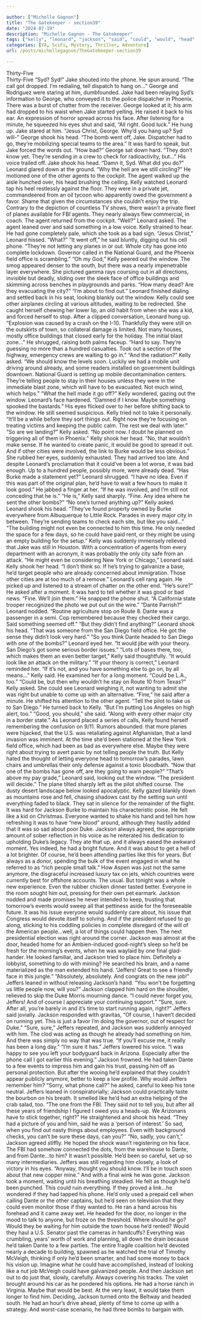 ```yaml
---

author: ["Michelle Gagnon"]
title: "The Gatekeeper - section39"
date: "2024-07-19"
description: "Michelle Gagnon - The Gatekeeper"
tags: ["kelly", "leonard", "jackson", "said", "could", "would", "head", "jeffers", "jake", "people", "right", "shook", "agent", "asked", "city", "even", "sure", "dante", "phone", "george", "back", "go", "hard", "still", "one"]
categories: [YA, SciFi, Mystery, Thriller, Adventure]
url: /posts/michellegagnon/TheGatekeeper-section39

---
```



Thirty-Five  
Thirty-Five
“Syd? Syd!” Jake shouted into the phone. He spun around. “The call got dropped. I’m redialing, tell dispatch to hang on…”
George and Rodriguez were staring at him, dumbfounded. Jake had been relaying Syd’s information to George, who conveyed it to the police dispatcher in Phoenix. There was a burst of chatter from the receiver. George looked at it; his arm had dropped to his waist when Jake started yelling. He raised it back to his ear. An expression of horror spread across his face. After listening for a minute, he squeezed his eyes shut and said, “All right. Good luck.”
He hung up. Jake stared at him. “Jesus Christ, George. Why’d you hang up? Syd will-”
George shook his head. “The bomb went off, Jake. Dispatcher had to go, they’re mobilizing special teams to the area.”
It was hard to speak, but Jake forced the words out. “How bad?”
George sat down hard. “They don’t know yet. They’re sending in a crew to check for radioactivity, but…”
His voice trailed off. Jake shook his head. “Damn it, Syd. What did you do?”
Leonard glared down at the ground. “Why the hell are we still circling?” He motioned one of the other agents to the cockpit. The agent walked up the aisle hunched over, his head brushing the ceiling.
Kelly watched Leonard tap his heel restlessly against the floor. They were in a private jet, commandeered from an oil tycoon who apparently owed the government a favor. Shame that given the circumstances she couldn’t enjoy the trip. Contrary to the depiction of countless TV shows, there wasn’t a private fleet of planes available for FBI agents. They nearly always flew commercial, in coach.
The agent returned from the cockpit.
“Well?” Leonard asked.
The agent leaned over and said something in a low voice. Kelly strained to hear. He had gone completely pale, which she took as a bad sign.
“Jesus Christ,” Leonard hissed.
“What?”
“It went off,” he said bluntly, digging out his cell phone. “They’re not letting any planes in or out. Whole city has gone into complete lockdown. Governor called in the National Guard, and the Phoenix field office is scrambling.”
“Oh my God,” Kelly peered out the window. The smog appeared denser to the south, but there was a nearly impenetrable layer everywhere. She pictured gamma rays coursing out in all directions, invisible but deadly, sliding over the sleek face of office buildings and skimming across benches in playgrounds and parks. “How many dead? Are they evacuating the city?”
“I’m about to find out.” Leonard finished dialing and settled back in his seat, looking blankly out the window. Kelly could see other airplanes circling at various altitudes, waiting to be redirected. She caught herself chewing her lower lip, an old habit from when she was a kid, and forced herself to stop.
After a clipped conversation, Leonard hung up. “Explosion was caused by a crash on the I-10. Thankfully they were still on the outskirts of town, so collateral damage is limited. Not many houses, mostly office buildings that closed early for the holiday. The initial blast zone…” He shrugged, raising both palms faceup. “Hard to say. They’re guessing no more than a hundred casualties. Took out a section of the highway, emergency crews are waiting to go in.”
“And the radiation?” Kelly asked.
“We should know the levels soon. Luckily we had a mobile unit driving around already, and some readers installed on government buildings downtown. National Guard is setting up mobile decontamination centers. They’re telling people to stay in their houses unless they were in the immediate blast zone, which will have to be evacuated. Not much wind, which helps.”
“What the hell made it go off?” Kelly wondered, gazing out the window.
Leonard’s face hardened. “Damned if I know. Maybe something spooked the bastards.” His eyes flicked over to her before shifting back to the window. He still seemed suspicious. Kelly tried not to take it personally. “It’ll be a while before they sort things out. Right now they’re focusing on treating victims and keeping the public calm. The rest we deal with later.”
“So are we landing?” Kelly asked.
“No point now. I doubt he planned on triggering all of them in Phoenix.”
Kelly shook her head. “No, that wouldn’t make sense. If he wanted to create panic, it would be good to spread it out. And if other cities were involved, the link to Burke would be less obvious.” She rubbed her eyes, suddenly exhausted. They had arrived too late. And despite Leonard’s proclamation that it could’ve been a lot worse, it was bad enough. Up to a hundred people, possibly more, were already dead. “Has Burke made a statement yet?”
Leonard shrugged. “I have no idea. Even if this was part of the original plan, he’d have to wait a few hours to make it look good.” He jabbed a finger at her. “If he was involved, and I’m still not conceding that he is.”
“He is,” Kelly said sharply.
“Fine. Any idea where he sent the other bombs?”
“No one’s turned anything up?” Kelly asked.
Leonard shook his head. “They’ve found property owned by Burke everywhere from Albuquerque to Little Rock. Parades in every major city in between. They’re sending teams to check each site, but like you said…”
“The building might not even be connected to him this time. He only needed the space for a few days, so he could have paid rent, or they might be using an empty building for the setup.” Kelly was suddenly immensely relieved that Jake was still in Houston. With a concentration of agents from every department with an acronym, it was probably the only city safe from an attack.
“He might even be considering New York or Chicago,” Leonard said.
Kelly shook her head. “I don’t think so. If he’s trying to galvanize a base, he’d target people who are already concerned about immigration. Those other cities are at too much of a remove.”
Leonard’s cell rang again. He picked up and listened to a stream of chatter on the other end. “He’s sure?” He asked after a moment. It was hard to tell whether it was good or bad news. “Fine. We’ll join them.” He snapped the phone shut. “A California state trooper recognized the photo we put out on the wire.”
“Dante Parrish?”
Leonard nodded. “Routine agriculture stop on Route 8. Dante was a passenger in a semi. Cop remembered because they checked their cargo. Said something seemed off.”
“But they didn’t find anything?”
Leonard shook his head. “That was someone from the San Diego field office. He got the sense they didn’t look very hard.”
“So you think Dante headed to San Diego with one of the bombs?”
Leonard eyed her. “It would jibe with your theory. San Diego’s got some serious border issues.”
“Lots of bases there, too, which makes them an even better target,” Kelly said thoughtfully. “It would look like an attack on the military.”
“If your theory is correct,” Leonard reminded her.
“If it’s not, and you have something else to go on, by all means…” Kelly said.
He examined her for a long moment. “Could be L.A., too.”
“Could be, but then why wouldn’t he stay on Route 10 from Texas?” Kelly asked.
She could see Leonard weighing it, not wanting to admit she was right but unable to come up with an alternative. “Fine,” he said after a minute. He shifted his attention to the other agent. “Tell the pilot to take us to San Diego.” He turned back to Kelly. “But I’m putting Los Angeles on high alert, too.”
“Good, you should,” she said. “Along with every other major city in a border state.”
As Leonard placed a series of calls, Kelly found herself remembering the confusion on 9/11. Rumors abounded: that more planes were hijacked, that the U.S. was retaliating against Afghanistan, that a land invasion was imminent. At the time she’d been stationed at the New York field office, which had been as bad as everywhere else. Maybe they were right about trying to avert panic by not telling people the truth. But Kelly hated the thought of letting everyone head to tomorrow’s parades, lawn chairs and umbrellas their only defense against a toxic bloodbath. “Now that one of the bombs has gone off, are they going to warn people?”
“That’s above my pay grade,” Leonard said, looking out the window. “The president will decide.”
The plane tilted sharply left as the pilot shifted course. The dusty desert landscape below looked apocalyptic. Kelly gazed blankly down as mountains rose and fell, chasing shadows cast by the setting sun until everything faded to black.
They sat in silence for the remainder of the flight.
It was hard for Jackson Burke to maintain his characteristic poise. He felt like a kid on Christmas. Everyone wanted to shake his hand and tell him how refreshing it was to have “new blood” around, although they hastily added that it was so sad about poor Duke. Jackson always agreed, the appropriate amount of sober reflection in his voice as he reiterated his dedication to upholding Duke’s legacy. They ate that up, and it always eased the awkward moment. Yes indeed, he had a bright future. And it was about to get a hell of a lot brighter.
Of course, he’d been attending parties like this for years. But always as a donor, spending the bulk of the event engaged in what he referred to as “rich people small talk.” How Aspen was just not the same anymore, the disgraceful increased luxury tax on jets, which countries were currently best for offshore accounts. The usual.
But tonight was a whole new experience. Even the rubber chicken dinner tasted better. Everyone in the room sought him out, pressing for their own pet earmark. Jackson nodded and made promises he never intended to keep, trusting that tomorrow’s events would sweep all that pettiness aside for the foreseeable future. It was his issue everyone would suddenly care about, his issue that Congress would devote itself to solving. And if the president refused to go along, sticking to his coddling policies in complete disregard of the will of the American people…well, a lot of things could happen then. The next presidential election was right around the corner.
Jackson was almost at the door, headed home for an Ambien-induced good-night’s sleep so he’d be fresh for the morning’s events, when he was waylaid by one final glad-hander. He looked familiar, and Jackson tried to place him. Definitely a lobbyist, something to do with mining? He searched his brain, and a name materialized as the man extended his hand. “Jeffers! Great to see a friendly face in this jungle.”
“Absolutely, absolutely. And congrats on the new job!” Jeffers leaned in without releasing Jackson’s hand. “You won’t be forgetting us little people now, will you?”
Jackson clapped him hard on the shoulder, relieved to skip the Duke Morris mourning dance. “I could never forget you, Jeffers! And of course I appreciate your continuing support.”
“Sure, sure. After all, you’re barely in and it’s time to start running again, right?” Jeffers said jovially.
Jackson responded with gravitas, “Of course, I haven’t decided on running yet. This is just a favor I’m doing the governor, out of respect for Duke.”
“Sure, sure,” Jeffers repeated, and Jackson was suddenly annoyed with him. The clod was acting as though he already had something on him. And there was simply no way that was true.
“If you’ll excuse me, it really has been a long day.”
“I’m sure it has.” Jeffers lowered his voice. “I was happy to see you left your bodyguard back in Arizona. Especially after the phone call I got earlier this evening.”
Jackson frowned. He had taken Dante to a few events to impress him and gain his trust, passing him off as personal protection. But after the wooing he’d explained that they couldn’t appear publicly anymore, better to keep a low profile. Why would Jeffers remember him? “Sorry, what phone call?” he asked, careful to keep his tone neutral.
Jeffers leaned in conspiratorially; Jackson could practically taste the bourbon on his breath. It smelled like he’d had an extra helping of the crab salad, too. “The one from the FBI. They said not to tell you, but after all these years of friendship I figured I owed you a heads-up. We Arizonans have to stick together, right?” He straightened and shook his head. “They had a picture of you and him, said he was a ‘person of interest.’ So sad, when you find out nasty things about employees. Even with background checks, you can’t be sure these days, can you?”
“No, sadly, you can’t,” Jackson agreed stiffly. He hoped the shock wasn’t registering on his face. The FBI had somehow connected the dots, from the warehouse to Dante, and from Dante…to him? It wasn’t possible. He’d been so careful, set up so many intermediaries.
Jeffers was still regarding him closely, a look of victory in his eyes. “Anyway, thought you should know. I’ll be in touch soon about that new copper mine.” And with a final wink he was gone.
Jackson took a moment, waiting until his breathing steadied. He felt as though he’d been punched. This could ruin everything. If they proved a link…he wondered if they had tapped his phone. He’d only used a prepaid cell when calling Dante or the other captains, but he’d seen on television that they could even monitor those if they wanted to.
He ran a hand across his forehead and it came away wet. He headed for the door, no longer in the mood to talk to anyone, but froze on the threshold. Where should he go? Would they be waiting for him outside the town house he’d rented? Would they haul a U.S. Senator past the cameras in handcuffs? Everything was crumbling, years’ worth of work and planning, all down the drain because he’d taken Dante to a few parties. The entire fragile coalition he’d devoted nearly a decade to building, spawned as he watched the trial of Timothy McVeigh, thinking if only he’d been smarter, and had some money to back his vision up. Imagine what he could have accomplished, instead of looking like a nut job McVeigh could have galvanized people. And then Jackson set out to do just that, slowly, carefully. Always covering his tracks.
The valet brought around his car as he pondered his options. He had a horse ranch in Virginia. Maybe that would be best. At the very least, it would take them longer to find him.
Deciding, Jackson turned onto the Beltway and headed south. He had an hour’s drive ahead, plenty of time to come up with a strategy. And worst-case scenario, he had three bombs to bargain with.
